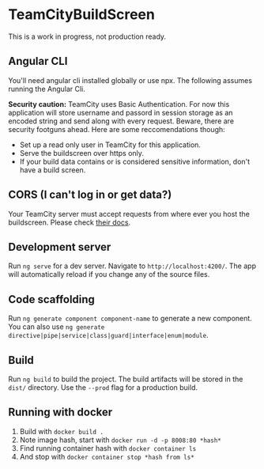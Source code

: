 # TeamCityBuildScreen

This is a work in progress, not production ready.

## Angular CLI
You'll need angular cli installed globally or use npx. The following assumes running the Angular Cli.

<div class="extended-markdown note border rounded-1 mb-4 p-3 border-red bg-red-light">
<p>
<strong>Security caution:</strong> TeamCity uses Basic Authentication. For now this application will store username and passord in session storage as an encoded string and send along with every request. Beware, there are security footguns ahead. Here are some reccomendations though: </p>
  <ul>
    <li>Set up a read only user in TeamCity for this application.</li>
    <li>Serve the buildscreen over https only.</li>
    <li>If your build data contains or is considered sensitive information, don't have a build screen.</li>
  </ul>
</div>

## CORS (I can't log in or get data?)
Your TeamCity server must accept requests from where ever you host the buildscreen. Please check [their docs](https://confluence.jetbrains.com/display/TCD18/REST+API#RESTAPI-CORSSupport).


## Development server

Run `ng serve` for a dev server. Navigate to `http://localhost:4200/`. The app will automatically reload if you change any of the source files.

## Code scaffolding

Run `ng generate component component-name` to generate a new component. You can also use `ng generate directive|pipe|service|class|guard|interface|enum|module`.

## Build

Run `ng build` to build the project. The build artifacts will be stored in the `dist/` directory. Use the `--prod` flag for a production build.


## Running with docker
1. Build with `docker build .`
1. Note image hash, start with `docker run -d -p 8008:80 *hash* `
1. Find running container hash with `docker container ls`
1. And stop with `docker container stop *hash from ls*`
